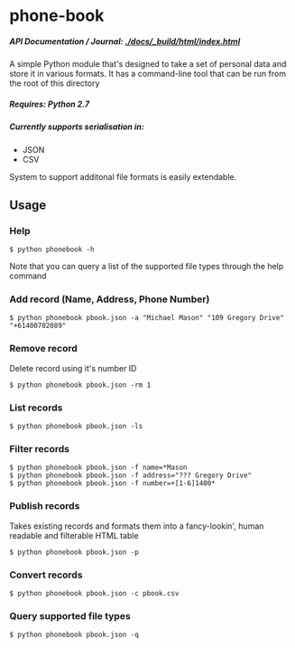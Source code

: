 # phone-book

##### API Documentation / Journal: [./docs/_build/html/index.html](./docs/_build/html/index.html)

A simple Python module that's designed to take a set of personal data and store it in various formats.
It has a command-line tool that can be run from the root of this directory

##### Requires: Python 2.7
##### Currently supports serialisation in:

- JSON
- CSV

System to support additonal file formats is easily extendable.

  
## Usage
### Help
    $ python phonebook -h
Note that you can query a list of the supported file types through the help command 
    
### Add record (Name, Address, Phone Number)
    $ python phonebook pbook.json -a "Michael Mason" "109 Gregory Drive" "+61400702089"

### Remove record
Delete record using it's number ID

    $ python phonebook pbook.json -rm 1

### List records
    $ python phonebook pbook.json -ls

### Filter records
    $ python phonebook pbook.json -f name=*Mason
    $ python phonebook pbook.json -f address="??? Gregory Drive"
    $ python phonebook pbook.json -f number=+[1-6]1400*

### Publish records
Takes existing records and formats them into a fancy-lookin', human readable and filterable HTML table

    $ python phonebook pbook.json -p

### Convert records
    $ python phonebook pbook.json -c pbook.csv

### Query supported file types
    $ python phonebook pbook.json -q
    